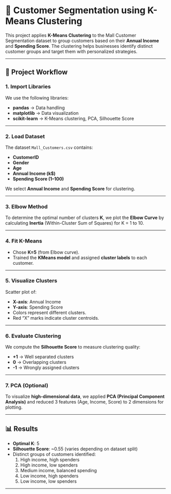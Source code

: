 # 🧩 Customer Segmentation using K-Means Clustering

This project applies **K-Means Clustering** to the Mall Customer Segmentation dataset to group customers based on their **Annual Income** and **Spending Score**. The clustering helps businesses identify distinct customer groups and target them with personalized strategies.

---

## 📌 Project Workflow

### 1. Import Libraries
We use the following libraries:
- **pandas** → Data handling
- **matplotlib** → Data visualization
- **scikit-learn** → K-Means clustering, PCA, Silhouette Score

---

### 2. Load Dataset
The dataset `Mall_Customers.csv` contains:
- **CustomerID**  
- **Gender**  
- **Age**  
- **Annual Income (k$)**  
- **Spending Score (1–100)**  

We select **Annual Income** and **Spending Score** for clustering.

---

### 3. Elbow Method
To determine the optimal number of clusters **K**, we plot the **Elbow Curve** by calculating **Inertia** (Within-Cluster Sum of Squares) for K = 1 to 10.

---

### 4. Fit K-Means
- Chose **K=5** (from Elbow curve).  
- Trained the **KMeans model** and assigned **cluster labels** to each customer.

---

### 5. Visualize Clusters
Scatter plot of:
- **X-axis**: Annual Income  
- **Y-axis**: Spending Score  
- Colors represent different clusters.  
- Red “X” marks indicate cluster centroids.  

---

### 6. Evaluate Clustering
We compute the **Silhouette Score** to measure clustering quality:
- **+1** → Well separated clusters  
- **0** → Overlapping clusters  
- **-1** → Wrongly assigned clusters  

---

### 7. PCA (Optional)
To visualize **high-dimensional data**, we applied **PCA (Principal Component Analysis)** and reduced 3 features (Age, Income, Score) to 2 dimensions for plotting.

---

## 📊 Results
- **Optimal K**: 5  
- **Silhouette Score**: ~0.55 (varies depending on dataset split)  
- Distinct groups of customers identified:
  1. High income, high spenders  
  2. High income, low spenders  
  3. Medium income, balanced spending  
  4. Low income, high spenders  
  5. Low income, low spenders  

---